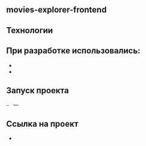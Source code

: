 ## movies-explorer-frontend


## Технологии

При разработке использовались:
- 
- 
- 

## Запуск проекта

`` — 
`` — 

## Ссылка на проект

- 
